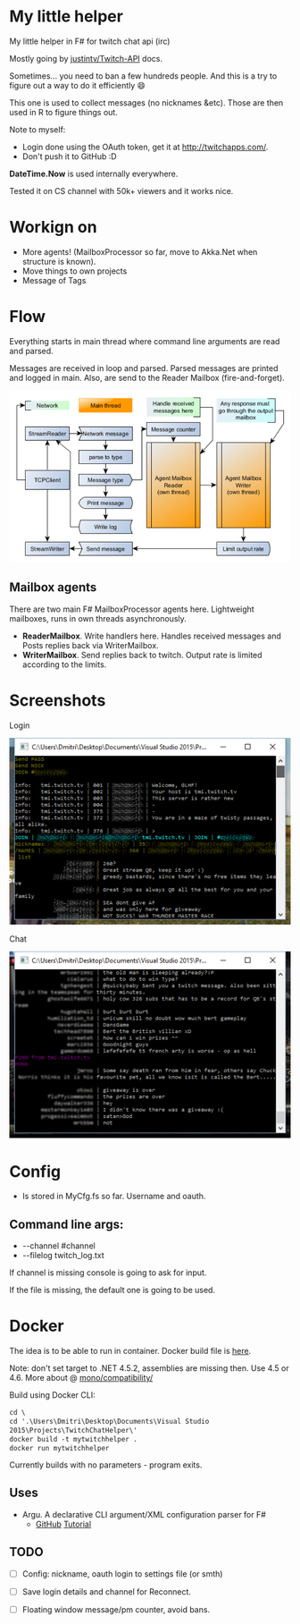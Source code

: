 # My little helper #

My little helper in F# for twitch chat api (irc)

Mostly going by [justintv/Twitch-API](https://github.com/justintv/Twitch-API/blob/master/IRC.md) docs.

Sometimes... you need to ban a few hundreds people. And this is a try to figure out a way to do it efficiently :smile:

This one is used to collect messages (no nicknames &etc). Those are then used in R to figure things out.

Note to myself:

- Login done using the OAuth token, get it at http://twitchapps.com/.
- Don't push it to GitHub :D

**DateTime.Now** is used internally everywhere.

Tested it on CS channel with 50k+ viewers and it works nice.

# Workign on #

- More agents! (MailboxProcessor so far, move to Akka.Net when structure is known).
- Move things to own projects
- Message of Tags

# Flow #

Everything starts in main thread where command line arguments are read and parsed.

Messages are received in loop and parsed. Parsed messages are printed and logged in main. Also, are send to the Reader Mailbox (fire-and-forget).

![chetHelperFlowYed](chetHelperFlowYed.png)

## Mailbox agents ##

There are two main F# MailboxProcessor agents here. Lightweight mailboxes, runs in own threads asynchronously.

- **ReaderMailbox**. Write handlers here. Handles received messages and Posts replies back via WriterMailbox.
- **WriterMailbox**. Send replies back to twitch. Output rate is limited according to the limits.

# Screenshots #

Login

![screen_login](myimg/screen_login.png)

Chat

![screen_chat](myimg/screen_chat.png)

#  Config #

* Is stored in MyCfg.fs so far. Username and oauth.

## Command line args: ##

* --channel #channel
* --filelog twitch_log.txt

If channel is missing console is going to ask for input.

If the file is missing, the default one is going to be used.

# Docker #
The idea is to be able to run in container. Docker build file is [here](Dockerfile).

Note: don't set target to .NET 4.5.2, assemblies are missing then. Use 4.5 or 4.6. 
More about @ [mono/compatibility/](http://www.mono-project.com/docs/about-mono/compatibility/)

Build using Docker CLI:

    cd \    
    cd '.\Users\Dmitri\Desktop\Documents\Visual Studio 2015\Projects\TwitchChatHelper\'    
    docker build -t mytwitchhelper .
    docker run mytwitchhelper

Currently builds with no parameters - program exits.

## Uses ##

- Argu. A declarative CLI argument/XML configuration parser for F#
    * [GitHub](https://github.com/fsprojects/Argu) [Tutorial](http://fsprojects.github.io/Argu/tutorial.html)

## TODO ##

- [ ] Config: nickname, oauth login to settings file (or smth)
- [ ] Save login details and channel for Reconnect.
- [ ] Floating window message/pm counter, avoid bans.


